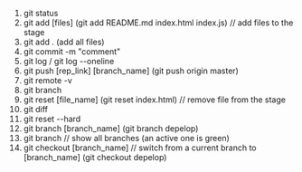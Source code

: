 1. git status
2. git add [files] (git add README.md index.html index.js) // add files to the stage
3. git add . (add all files)
4. git commit -m "comment"
5. git log / git log --oneline
6. git push [rep_link] [branch_name] (git push origin master)
7. git remote -v
8. git branch
9. git reset [file_name] (git reset index.html) // remove file from the stage
10. git diff
11. git reset --hard
12. git branch [branch_name] (git branch depelop)
13. git branch // show all branches (an active one is green)
14. git checkout [branch_name] // switch from a current branch to [branch_name] (git checkout depelop)